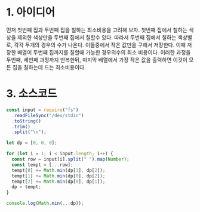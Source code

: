 # 1. 아이디어

먼저 첫번째 집과 두번째 집을 칠하는 최소비용을 고려해 보자. 첫번째 집에서 칠하는 색상을 제외한 색상만을 두번째 집에서 칠할수 있다. 따라서 두번째 집에서 칠하는 색상별로, 각각 두개의 경우의 수가 나온다. 이들중에서 작은 값만을 구해서 저장한다. 이때 저장한 배열이 두번째 집까지를 칠할때 가능한 경우의수의 최소 비용이다. 이러한 과정을 두번째, 세번째 과정까지 반복한뒤, 마지막 배열에서 가장 작은 값을 출력하면 이것이 모든 집을 칠하는데 드는 최소비용이다.

# 3. 소스코드

```javascript
const input = require("fs")
  .readFileSync("/dev/stdin")
  .toString()
  .trim()
  .split("\n");

let dp = [0, 0, 0];

for (let i = 1; i < input.length; i++) {
  const row = input[i].split(" ").map(Number);
  const tempt = [...row];
  tempt[0] += Math.min(dp[1], dp[2]);
  tempt[1] += Math.min(dp[0], dp[2]);
  tempt[2] += Math.min(dp[0], dp[1]);
  dp = tempt;
}

console.log(Math.min(...dp));
```
